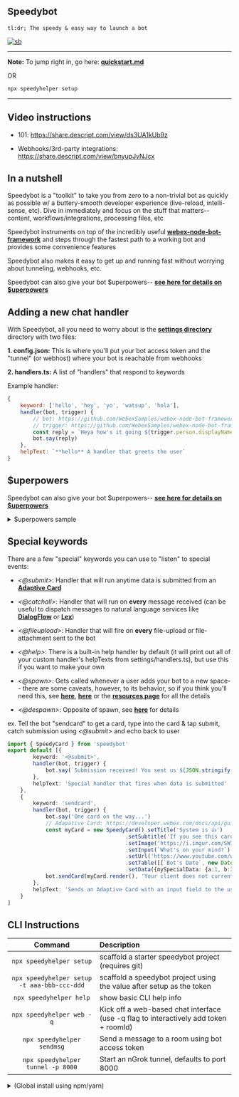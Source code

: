 ## Speedybot

```
tl:dr; The speedy & easy way to launch a bot
```

[![sb](https://i.imgur.com/VQoXfHn.gif)](https://share.descript.com/view/ds3UA1kUb9z)


---

**Note:** To jump right in, go here: **[quickstart.md](https://github.com/valgaze/speedybot/blob/master/quickstart.md)**

OR

```sh
npx speedyhelper setup
```
---

## Video instructions

- 101: https://share.descript.com/view/ds3UA1kUb9z

- Webhooks/3rd-party integrations: https://share.descript.com/view/bnyupJvNJcx

## In a nutshell

Speedybot is a "toolkit" to take you from zero to a non-trivial bot as quickly as possible w/ a buttery-smooth developer experience (live-reload, intelli-sense, etc). Dive in immediately and focus on the stuff that matters-- content, workflows/integrations, processing files, etc

Speedybot instruments on top of the incredibly useful **[webex-node-bot-framework](https://github.com/WebexSamples/webex-node-bot-framework)** and steps through the fastest path to a working bot and provides some convenience features

Speedybot also makes it easy to get up and running fast without worrying about tunneling, webhooks, etc.

Speedybot can also give your bot $uperpowers-- **[see here for details on $uperpowers](https://github.com/valgaze/speedybot/blob/master/docs/superpowers.md)**


## Adding a new chat handler

With Speedybot, all you need to worry about is the **[settings directory](https://github.com/valgaze/speedybot/tree/master/settings)** directory with two files:

**1. config.json:** This is where you'll put your bot access token and the "tunnel" (or webhost) where your bot is reachable from webhooks

**2. handlers.ts:** A list of "handlers" that respond to keywords

Example handler:

```js
{
	keyword: ['hello', 'hey', 'yo', 'watsup', 'hola'],
	handler(bot, trigger) {
		// bot: https://github.com/WebexSamples/webex-node-bot-framework#bot
		// trigger: https://github.com/WebexSamples/webex-node-bot-framework#trigger
		const reply = `Heya how's it going ${trigger.person.displayName}?`
		bot.say(reply)
	},
	helpText: `**hello** A handler that greets the user`
}
```

## $uperpowers

Speedybot can also give your bot $uperpowers-- **[see here for details on $uperpowers](https://github.com/valgaze/speedybot/blob/master/docs/superpowers.md)**

<details><summary>$uperpowers sample</summary>

```ts
import { $ } from 'speedybot'

export default 	{
    keyword: ['$', '$uperpowers', '$uperpower', '$superpower'],
    async handler(bot, trigger) {

        // ## 0) Wrap the bot object in $ to give it $uperpowers, ex $(bot)
        const $bot = $(bot)

        // ## 1) Contexts: set, remove, and list
        // Contexts persist between "turns" of chat
        // Note: contexts can optionally store data
        // If you just need to stash information attached to a user, see "$(bot).saveData" below
        await $bot.saveContext('mycontext1')
        await $bot.saveContext('mycontext2', { data: new Date().toISOString()})

        const mycontext2 = await $bot.getContext('mycontext2')
        $bot.log('# mycontext2', mycontext2) // { data: '2021-11-05T05:03:58.755Z'}

        // Contexts: list active contexts
        const allContexts = await $bot.getAllContexts() // ['mycontext1', 'mycontext2']
        bot.say(`Contexts: ${JSON.stringify(allContexts)}`)

        // Contexts: check if context is active
        const isActive = await $bot.contextActive('mycontext1')
        $bot.log(`mycontext1 is active, ${isActive}`) // 'mycontext1 is active, true'

        // Contexts: remove context
        await $bot.deleteContext('mycontext1')

        const isStillActive = await $bot.contextActive('mycontext1')
        $bot.log(`mycontext1 is active, ${isStillActive}`) // 'mycontext1 is active, false'

        // ## 2) Helpers to add variation and rich content

        // sendRandom: Sends a random string from a list
        $bot.sendRandom(['Hey!','Hello!!','Hiya!'])

        // sendTemplate: like sendRandom but replace $[variable_name] with a value
        const utterances = ['Hey how are you $[name]?', `$[name]! How's it going?`, '$[name]']
        const template = { name: 'Joey'}
        $bot.sendTemplate(utterances, template)

        // sendURL: Sends a URL in a clickable card
        $bot.sendURL('https://www.youtube.com/watch?v=3GwjfUFyY6M', 'Go Celebrate')

        // snippet: Generate a snippet that will render data in markdown-friendly format
        const JSONData = {a: 1, b:2, c:3, d:4}

        $bot.sendSnippet(JSONData, `**Here's some JSON, you'll love it**`) // send to room

        // Snippet to a specifc room or specific email
        // const snippet = $bot.snippet(JSONData)
        // $bot.send({markdown: snippet, roomId:trigger.message.roomId, text: 'Your client does not render markdown :('}) // send to a specific room
        // $bot.send({markdown: snippet, toPersonEmail:'joe@joe.com', text: 'Your client does not render markdown :('}) // send to a specific person


        // ## 3) Save data between conversation "runs"

        interface SpecialUserData {
            specialValue: string;
            userId: String;
        }
        const specialData:SpecialUserData = {
            specialValue: Math.random().toString(36).slice(2),
            userId: trigger.personId,
        }
        
        // Save the data
        await $bot.saveData<SpecialUserData>('userData', specialData)
        
        // Retrieve the data (returns null if does not exist)
        const dataRes = await $bot.getData<SpecialUserData>('userData')

        if (dataRes) {
            // These are now "typed"
            const theValue = dataRes.specialValue
            const id = dataRes.userId
            $bot.log(`Your specal value was ${theValue} and your id is ${id}`)

            // destroy data
            $bot.deleteData('userData')
        }

        // ## 4) Integrate with 3rd-parties: $bot.get, $bot.post, etc

        // ex. get external data
        // Opts are axios request config (for bearer tokens, proxies, unique config, etc)
        const res = await $bot.get('https://randomuser.me/api/')
        bot.say({markdown: $bot.snippet(res.data)})

        // ## 4) Files & attachments

        // Send a local file
        // Provide a path/filename, will be attached to message
        $bot.sendFile(__dirname, 'assets', 'speedybot.pdf')

        // Send a publicly accessible URL file
        // Supported filetypes: ['doc', 'docx' , 'xls', 'xlsx', 'ppt', 'pptx', 'pdf', 'jpg', 'jpeg', 'bmp', 'gif', 'png']
        $bot.sendDataFromUrl('https://drive.google.com/uc?export=download&id=1VI4I4pYVVdMnB6YOQuSejVcrSwN0cotd')

        // // experimental (fileystem write): send arbitrary JSON back as a file
        // $bot.sendDataAsFile(JSON.stringify({a:1,b:2}), '.json')

        // For an example involving parse'able spreadsheets (.xlsx), see here: https://github.com/valgaze/speedybot-superpowers
    },
    helpText: 'A demo of $uperpowers'
}
```
</details>

## Special keywords

There are a few "special" keywords you can use to "listen" to special events:

- *<@submit>*: Handler that will run anytime data is submitted from an **[Adaptive Card](https://developer.webex.com/docs/api/guides/cards)**

- *<@catchall>*: Handler that will run on **every** message received (can be useful to dispatch messages to natural language services like **[DialogFlow](https://cloud.google.com/dialogflow)** or **[Lex](https://aws.amazon.com/lex/)**)

- *<@fileupload>*: Handler that will fire on **every** file-upload or file-attachment sent to the bot

- *<@help>*: There is a built-in help handler by default (it will print out all of your custom handler's helpTexts from settings/handlers.ts), but use this if you want to make your own

- *<@spawn>*: Gets called whenever a user adds your bot to a new space-- there are some caveats, however, to its behavior, so if you think you'll need this, see **[here](https://github.com/WebexSamples/webex-node-bot-framework/blob/master/README.md#spawn)**, **[here](https://developer.webex.com/blog/a-deeper-dive-into-the-webex-bot-framework-for-node-js)** or the **[resources page](https://github.com/valgaze/speedybot/blob/master/docs/resources.md)** for all the details

- *<@despawn>*: Opposite of spawn, see **[here](https://github.com/WebexSamples/webex-node-bot-framework/#despawn)** for details

ex. Tell the bot "sendcard" to get a card, type into the card & tap submit, catch submission using *<@submit>* and echo back to user

```ts
import { SpeedyCard } from 'speedybot'
export default [{
        keyword: '<@submit>',
        handler(bot, trigger) {
            bot.say(`Submission received! You sent us ${JSON.stringify(trigger.attachmentAction.inputs)}`)
        },
        helpText: 'Special handler that fires when data is submitted'
    },
    {
        keyword: 'sendcard',
        handler(bot, trigger) {
            bot.say('One card on the way...')
            // Adapative Card: https://developer.webex.com/docs/api/guides/cards
            const myCard = new SpeedyCard().setTitle('System is 👍')
                                     .setSubtitle('If you see this card, everything is working')
                                     .setImage('https://i.imgur.com/SW78JRd.jpg')
                                     .setInput(`What's on your mind?`)
                                     .setUrl('https://www.youtube.com/watch?v=3GwjfUFyY6M', 'Take a moment to celebrate')
                                     .setTable([[`Bot's Date`, new Date().toDateString()], ["Bot's Uptime", `${String(process.uptime())}s`]])
                                     .setData({mySpecialData: {a:1, b:2}})
            bot.sendCard(myCard.render(), 'Your client does not currently support Adaptive Cards')
        },
        helpText: 'Sends an Adaptive Card with an input field to the user'
    }
]
```

</details>


## CLI Instructions

|         **Command**         |**Description**                                                                                     |
| :-------------------------: | :-------------------------------------------------------------------------------------------------- |
| `npx speedyhelper setup`  			    | scaffold a starter speedybot project (requires git) |
| `npx speedyhelper setup -t aaa-bbb-ccc-ddd` 				| scaffold a speedybot project using the value after setup as the token|
| `npx speedyhelper help` 				   | show basic CLI help info |
| `npx speedyhelper web -q`                | Kick off a web-based chat interface (use -q flag to interactively add token + roomId)  |
| `npx speedyhelper sendmsg`               | Send a message to a room using bot access token  |
| `npx speedyhelper tunnel -p 8000`        | Start an nGrok tunnel, defaults to port 8000|




<details><summary>(Global install using npm/yarn)</summary>

Rather than using **[npx](https://docs.npmjs.com/cli/v7/commands/npx)**, you can perform a global install which install speedyhelper to your path

```sh
npm i -g speedyhelper

yarn global add speedyhelper
```

Make sure all worked well by opening a new terminal and entering:

```sh
speedyhelper help
```

</details>
